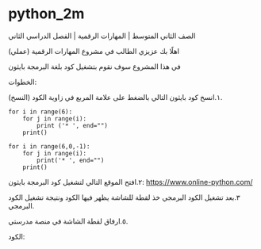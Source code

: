 # python_2m

الصف الثاني المتوسط | المهارات الرقمية | الفصل الدراسي الثاني

اهلًا بك عزيزي الطالب في مشروع المهارات الرقمية (عملي)

في هذا المشروع سوف نقوم بتشغيل كود بلغة البرمجة بايثون

الخطوات:

١.انسخ كود بايثون التالي بالضغط على علامة المربع في زاوية الكود (النسخ).


```
for i in range(6):
    for j in range(i):
        print ('* ', end="")
    print()

for i in range(6,0,-1):
    for j in range(i):
        print('* ', end="")
    print()
```


٢.افتح الموقع التالي لتشغيل كود البرمجة بايثون:
https://www.online-python.com/

٣.بعد تشغيل الكود البرمجي خذ لقطة للشاشة يظهر فيها الكود ونتيجة تشغيل الكود البرمجي.

٥.ارفاق لقطة الشاشة في منصة مدرستي.


الكود:


